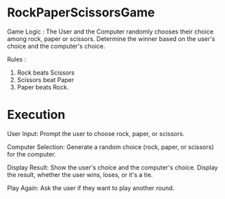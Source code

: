 # RockPaperScissorsGame
Game Logic : The User and the Computer randomly chooses their choice among rock, paper or scissors. Determine the winner based on the user's choice and the computer's choice.

Rules : 
1. Rock beats Scissors
2. Scissors beat Paper
3. Paper beats Rock.

# Execution 

User Input: Prompt the user to choose rock, paper, or scissors.

Computer Selection: Generate a random choice (rock, paper, or scissors) for the computer.



Display Result: Show the user's choice and the computer's choice. Display the result, whether the user wins, loses, or it's a tie.

Play Again: Ask the user if they want to play another round.


